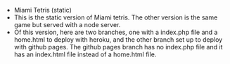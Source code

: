 - Miami Tetris (static)
- This is the static version of Miami tetris. The other version is the same game but served with a node server.
- Of this version, here are two branches, one with a index.php file and a home.html to deploy with heroku, and the other branch set up to deploy with github pages.
The github pages branch has no index.php file and it has an index.html file instead of a home.html file.